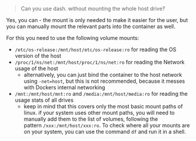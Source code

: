 > Can you use dash. without mounting the whole host drive?

Yes, you can - the mount is only needed to make it easier for the user, but you can manually mount the relevant parts into the container as well.

For this you need to use the following volume mounts:

- `/etc/os-release:/mnt/host/etc/os-release:ro` for reading the OS version of the host
- `/proc/1/ns/net:/mnt/host/proc/1/ns/net:ro` for reading the Network usage of the host
    - alternatively, you can just bind the container to the host network using `-net=host`, but this is not recommended, because it messes with Dockers internal networking
- `/mnt:/mnt/host/mnt:ro` and `/media:/mnt/host/media:ro` for reading the usage stats of all drives
    - keep in mind that this covers only the most basic mount paths of linux. if your system uses other mount paths, you will need to manually add them to the list of volumes, following the pattern `/xxx:/mnt/host/xxx:ro`. To check where all your mounts are on your system, you can use the command `df` and run it in a shell.